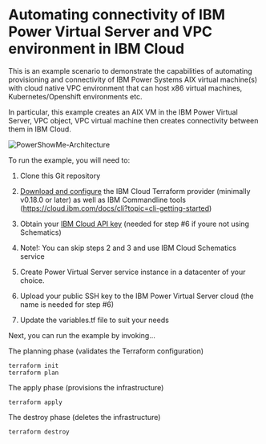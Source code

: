 # Automating connectivity of IBM Power Virtual Server and VPC environment in IBM Cloud

This is an example scenario to demonstrate the capabilities of automating provisioning and connectivity of 
IBM Power Systems AIX virtual machine(s) with cloud native VPC environment that can host x86 virtual machines, Kubernetes/Openshift environments etc.

In particular, this example creates an AIX VM in the IBM Power Virtual
Server, VPC object, VPC virtual machine then creates connectivity between them in IBM Cloud. 

![PowerShowMe-Architecture](https://user-images.githubusercontent.com/7473949/134891227-45cc0297-6b5a-4636-96f3-a1dfc8b3b17a.jpg)


To run the example, you will need to:

1. Clone this Git repository
2. [Download and configure](https://github.com/IBM-Cloud/terraform-provider-ibm) the IBM Cloud Terraform provider (minimally v0.18.0 or later) as well as IBM Commandline tools (https://cloud.ibm.com/docs/cli?topic=cli-getting-started)
3. Obtain your [IBM Cloud API key](https://cloud.ibm.com) (needed for step #6 if youre not using Schematics)
4.  Note!: You can skip steps 2 and 3 and use IBM Cloud Schematics service

4. Create Power Virtual Server service instance in a datacenter of your choice.

5. Upload your public SSH key to the IBM Power Virtual Server cloud (the name is needed for step #6)

6. Update the variables.tf file to suit your needs

Next, you can run the example by invoking...

The planning phase (validates the Terraform configuration)

```shell
terraform init
terraform plan
```

The apply phase (provisions the infrastructure)

```shell
terraform apply
```

The destroy phase (deletes the infrastructure)

```shell
terraform destroy
```

